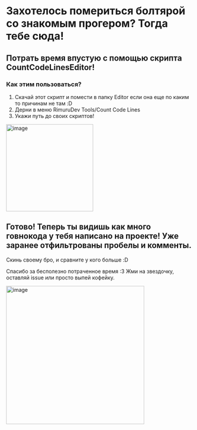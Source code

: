 # Захотелось помериться болтярой со знакомым прогером? Тогда тебе сюда! 

## Потрать время впустую с помощью скрипта CountCodeLinesEditor! 

### Как этим пользоваться?
1. Скачай этот скрипт и помести в папку Editor если она еще по каким то причинам не там :D
2. Дерни в меню RimuruDev Tools/Count Code Lines
3. Укажи путь до своих скриптов!

 <img width="235" alt="image" src="https://github.com/user-attachments/assets/260efb7a-9468-4ac7-923d-1dde5cf08f78">


## Готово! Теперь ты видишь как много говнокода у тебя написано на проекте! Уже заранее отфильтрованы пробелы и комменты. 
Скинь своему бро, и сравните у кого больше :D

Спасибо за бесполезно потраченное время :3 Жми на звездочку, оставляй issue или просто выпей кофейку.

<img width="373" alt="image" src="https://github.com/user-attachments/assets/d241d439-97ec-4803-bc13-7c863d243ea7">

